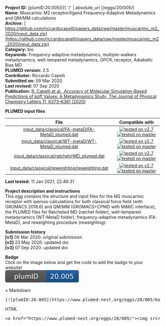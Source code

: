 **Project ID:** [plumID:20.005]({{ '/' | absolute_url }}eggs/20/005/)  
**Name:**  Muscarinic M2 receptor/ligand Frequency-Adaptive Metadynamics and QM/MM calculations  
**Archive:** [ https://github.com/riccardocapelli/papers_data/raw/master/muscarinic_m2_2020/input_data.zip](https://github.com/riccardocapelli/papers_data/raw/master/muscarinic_m2_2020/input_data.zip)  
**Category:**  bio  
**Keywords:**  Frequency-adaptive metadynamics, multiple-walkers metadynamics, well-tempered metadynamics, GPCR, receptor, Adiabatic Bias MD  
**PLUMED version:**  2.5  
**Contributor:**  Riccardo Capelli  
**Submitted on:** 09 Mar 2020  
**Last revised:** 07 Sep 2020  
**Publication:** [R. Capelli et al., Accuracy of Molecular Simulation-Based Predictions of koff Values: A Metadynamics Study, The Journal of Physical Chemistry Letters 11, 6373–6381 (2020)](http://dx.doi.org/10.1021/acs.jpclett.0c00999)  
  
**PLUMED input files**  
  
| File     | Compatible with |  
|:--------:|:--------:|  
| [input_data/classical/FA-metaD/FA-MetaD_plumed.dat](./data/input_data/classical/FA-metaD/FA-MetaD_plumed.dat.md) |  [![tested on v2.7](https://img.shields.io/badge/v2.7-passing-green.svg)](data/input_data/classical/FA-metaD/FA-MetaD_plumed.dat.plumed.stderr) [![tested on master](https://img.shields.io/badge/master-passing-green.svg)](data/input_data/classical/FA-metaD/FA-MetaD_plumed.dat.plumed_master.stderr) |  
| [input_data/classical/WT-metaD/WT-MetaD_plumed.dat](./data/input_data/classical/WT-metaD/WT-MetaD_plumed.dat.md) |  [![tested on v2.7](https://img.shields.io/badge/v2.7-passing-green.svg)](data/input_data/classical/WT-metaD/WT-MetaD_plumed.dat.plumed.stderr) [![tested on master](https://img.shields.io/badge/master-passing-green.svg)](data/input_data/classical/WT-metaD/WT-MetaD_plumed.dat.plumed_master.stderr) |  
| [input_data/classical/ratchet/rMD_plumed.dat](./data/input_data/classical/ratchet/rMD_plumed.dat.md) |  [![tested on v2.7](https://img.shields.io/badge/v2.7-passing-green.svg)](data/input_data/classical/ratchet/rMD_plumed.dat.plumed.stderr) [![tested on master](https://img.shields.io/badge/master-passing-green.svg)](data/input_data/classical/ratchet/rMD_plumed.dat.plumed_master.stderr) |  
| [input_data/classical/reweighting/reweighting.dat](./data/input_data/classical/reweighting/reweighting.dat.md) |  [![tested on v2.7](https://img.shields.io/badge/v2.7-passing-green.svg)](data/input_data/classical/reweighting/reweighting.dat.plumed.stderr) [![tested on master](https://img.shields.io/badge/master-passing-green.svg)](data/input_data/classical/reweighting/reweighting.dat.plumed_master.stderr) |  
  
**Last tested:**  11 Jan 2021, 22:46:31
  
**Project description and instructions**  
This egg contains the structure and input files for the M2 muscarinic receptor with iperoxo calculations for both classical force field (with GROMACS 2018.6) and QM/MM (GROMACS+CPMD with MiMiC interface), the PLUMED files for Ratcheted MD (ratchet folder), well-tempered metadynamics (WT-MetaD folder), frequency-adaptive metadynamics (FA-MetaD), and reweighting procedure (reweighting).

  
**Submission history**  
**[v1]** 09 Mar 2020: original submission  
**[v2]** 23 May 2020: updated doi  
**[v3]** 07 Sep 2020: updated doi  
  
**Badge**  
Click on the image below and get the code to add the badge to your website!  
<img src="./badge.svg" alt="plumeDnest:20.005" id="myBtn" class="badge">
<div id="myModal" class="modal">
  <div class="modal-content">
    <span class="close">&times;</span>
    Markdown<pre>[![plumID:20.005](https://www.plumed-nest.org/eggs/20/005/badge.svg)](https://www.plumed-nest.org/eggs/20/005/)</pre>
    HTML<pre>&lt;a href="https://www.plumed-nest.org/eggs/20/005/"&gt;&lt;img src="https://www.plumed-nest.org/eggs/20/005/badge.svg" alt="plumID:20.005"&gt;&lt;/a&gt;</pre>
  </div>
</div>
